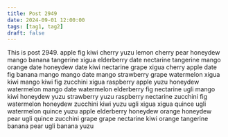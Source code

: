 ```yaml
---
title: Post 2949
date: 2024-09-01 12:00:00
tags: [tag1, tag2]
draft: false
---
```

This is post 2949.
apple
fig
kiwi
cherry
yuzu
lemon
cherry
pear
honeydew
mango
banana
tangerine
xigua
elderberry
date
nectarine
tangerine
mango
orange
date
honeydew
date
kiwi
nectarine
grape
xigua
cherry
apple
date
fig
banana
mango
mango
date
mango
strawberry
grape
watermelon
xigua
kiwi
mango
kiwi
fig
zucchini
xigua
raspberry
apple
yuzu
honeydew
watermelon
mango
date
watermelon
elderberry
fig
nectarine
ugli
mango
kiwi
honeydew
yuzu
strawberry
yuzu
raspberry
nectarine
zucchini
fig
watermelon
honeydew
zucchini
kiwi
yuzu
ugli
xigua
xigua
quince
ugli
watermelon
quince
yuzu
apple
elderberry
honeydew
orange
honeydew
pear
ugli
quince
zucchini
grape
grape
nectarine
kiwi
orange
tangerine
banana
pear
ugli
banana
yuzu
